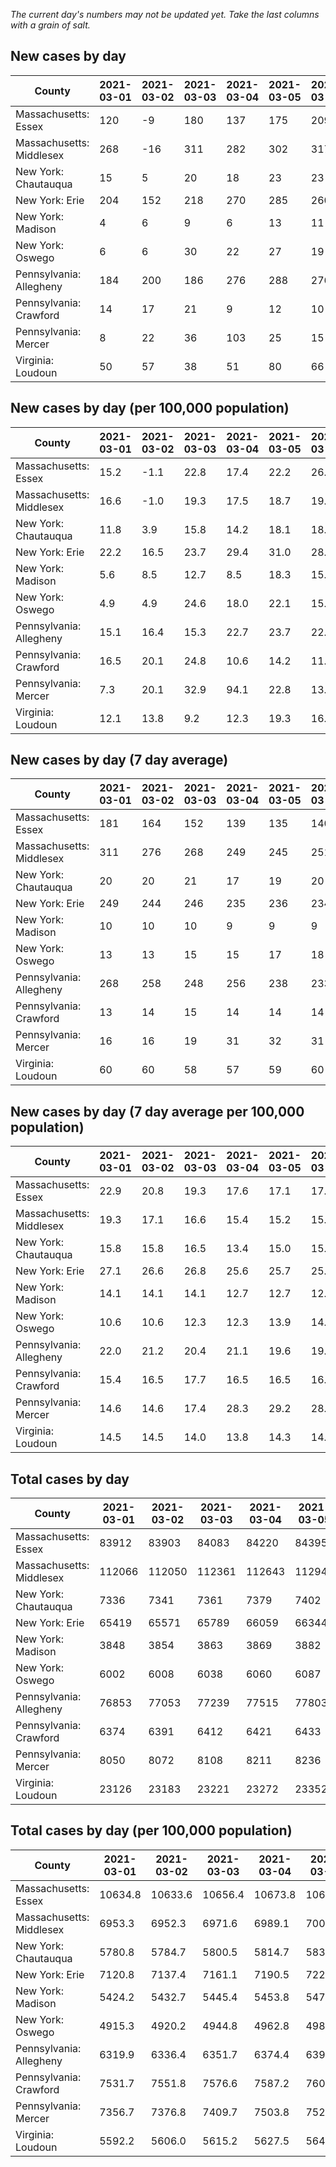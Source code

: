 _The current day's numbers may not be updated yet. Take the last columns with a grain of salt._
## New cases by day

| County | 2021-03-01 | 2021-03-02 | 2021-03-03 | 2021-03-04 | 2021-03-05 | 2021-03-06 | 2021-03-07 |
| --- | --- | --- | --- | --- | --- | --- | --- |
| Massachusetts: Essex | 120 | -9 | 180 | 137 | 175 | 209 |  |
| Massachusetts: Middlesex | 268 | -16 | 311 | 282 | 302 | 317 |  |
| New York: Chautauqua | 15 | 5 | 20 | 18 | 23 | 23 |  |
| New York: Erie | 204 | 152 | 218 | 270 | 285 | 260 |  |
| New York: Madison | 4 | 6 | 9 | 6 | 13 | 11 |  |
| New York: Oswego | 6 | 6 | 30 | 22 | 27 | 19 |  |
| Pennsylvania: Allegheny | 184 | 200 | 186 | 276 | 288 | 276 |  |
| Pennsylvania: Crawford | 14 | 17 | 21 | 9 | 12 | 10 |  |
| Pennsylvania: Mercer | 8 | 22 | 36 | 103 | 25 | 15 |  |
| Virginia: Loudoun | 50 | 57 | 38 | 51 | 80 | 66 |  |

## New cases by day (per 100,000 population)

| County | 2021-03-01 | 2021-03-02 | 2021-03-03 | 2021-03-04 | 2021-03-05 | 2021-03-06 | 2021-03-07 |
| --- | --- | --- | --- | --- | --- | --- | --- |
| Massachusetts: Essex | 15.2 | -1.1 | 22.8 | 17.4 | 22.2 | 26.5 |  |
| Massachusetts: Middlesex | 16.6 | -1.0 | 19.3 | 17.5 | 18.7 | 19.7 |  |
| New York: Chautauqua | 11.8 | 3.9 | 15.8 | 14.2 | 18.1 | 18.1 |  |
| New York: Erie | 22.2 | 16.5 | 23.7 | 29.4 | 31.0 | 28.3 |  |
| New York: Madison | 5.6 | 8.5 | 12.7 | 8.5 | 18.3 | 15.5 |  |
| New York: Oswego | 4.9 | 4.9 | 24.6 | 18.0 | 22.1 | 15.6 |  |
| Pennsylvania: Allegheny | 15.1 | 16.4 | 15.3 | 22.7 | 23.7 | 22.7 |  |
| Pennsylvania: Crawford | 16.5 | 20.1 | 24.8 | 10.6 | 14.2 | 11.8 |  |
| Pennsylvania: Mercer | 7.3 | 20.1 | 32.9 | 94.1 | 22.8 | 13.7 |  |
| Virginia: Loudoun | 12.1 | 13.8 | 9.2 | 12.3 | 19.3 | 16.0 |  |

## New cases by day (7 day average)

| County | 2021-03-01 | 2021-03-02 | 2021-03-03 | 2021-03-04 | 2021-03-05 | 2021-03-06 | 2021-03-07 |
| --- | --- | --- | --- | --- | --- | --- | --- |
| Massachusetts: Essex | 181 | 164 | 152 | 139 | 135 | 140 |  |
| Massachusetts: Middlesex | 311 | 276 | 268 | 249 | 245 | 251 |  |
| New York: Chautauqua | 20 | 20 | 21 | 17 | 19 | 20 |  |
| New York: Erie | 249 | 244 | 246 | 235 | 236 | 234 |  |
| New York: Madison | 10 | 10 | 10 | 9 | 9 | 9 |  |
| New York: Oswego | 13 | 13 | 15 | 15 | 17 | 18 |  |
| Pennsylvania: Allegheny | 268 | 258 | 248 | 256 | 238 | 233 |  |
| Pennsylvania: Crawford | 13 | 14 | 15 | 14 | 14 | 14 |  |
| Pennsylvania: Mercer | 16 | 16 | 19 | 31 | 32 | 31 |  |
| Virginia: Loudoun | 60 | 60 | 58 | 57 | 59 | 60 |  |

## New cases by day (7 day average per 100,000 population)

| County | 2021-03-01 | 2021-03-02 | 2021-03-03 | 2021-03-04 | 2021-03-05 | 2021-03-06 | 2021-03-07 |
| --- | --- | --- | --- | --- | --- | --- | --- |
| Massachusetts: Essex | 22.9 | 20.8 | 19.3 | 17.6 | 17.1 | 17.7 |  |
| Massachusetts: Middlesex | 19.3 | 17.1 | 16.6 | 15.4 | 15.2 | 15.6 |  |
| New York: Chautauqua | 15.8 | 15.8 | 16.5 | 13.4 | 15.0 | 15.8 |  |
| New York: Erie | 27.1 | 26.6 | 26.8 | 25.6 | 25.7 | 25.5 |  |
| New York: Madison | 14.1 | 14.1 | 14.1 | 12.7 | 12.7 | 12.7 |  |
| New York: Oswego | 10.6 | 10.6 | 12.3 | 12.3 | 13.9 | 14.7 |  |
| Pennsylvania: Allegheny | 22.0 | 21.2 | 20.4 | 21.1 | 19.6 | 19.2 |  |
| Pennsylvania: Crawford | 15.4 | 16.5 | 17.7 | 16.5 | 16.5 | 16.5 |  |
| Pennsylvania: Mercer | 14.6 | 14.6 | 17.4 | 28.3 | 29.2 | 28.3 |  |
| Virginia: Loudoun | 14.5 | 14.5 | 14.0 | 13.8 | 14.3 | 14.5 |  |

## Total cases by day

| County | 2021-03-01 | 2021-03-02 | 2021-03-03 | 2021-03-04 | 2021-03-05 | 2021-03-06 | 2021-03-07 |
| --- | --- | --- | --- | --- | --- | --- | --- |
| Massachusetts: Essex | 83912 | 83903 | 84083 | 84220 | 84395 | 84604 |  |
| Massachusetts: Middlesex | 112066 | 112050 | 112361 | 112643 | 112945 | 113262 |  |
| New York: Chautauqua | 7336 | 7341 | 7361 | 7379 | 7402 | 7425 |  |
| New York: Erie | 65419 | 65571 | 65789 | 66059 | 66344 | 66604 |  |
| New York: Madison | 3848 | 3854 | 3863 | 3869 | 3882 | 3893 |  |
| New York: Oswego | 6002 | 6008 | 6038 | 6060 | 6087 | 6106 |  |
| Pennsylvania: Allegheny | 76853 | 77053 | 77239 | 77515 | 77803 | 78079 |  |
| Pennsylvania: Crawford | 6374 | 6391 | 6412 | 6421 | 6433 | 6443 |  |
| Pennsylvania: Mercer | 8050 | 8072 | 8108 | 8211 | 8236 | 8251 |  |
| Virginia: Loudoun | 23126 | 23183 | 23221 | 23272 | 23352 | 23418 |  |

## Total cases by day (per 100,000 population)

| County | 2021-03-01 | 2021-03-02 | 2021-03-03 | 2021-03-04 | 2021-03-05 | 2021-03-06 | 2021-03-07 |
| --- | --- | --- | --- | --- | --- | --- | --- |
| Massachusetts: Essex | 10634.8 | 10633.6 | 10656.4 | 10673.8 | 10696.0 | 10722.5 |  |
| Massachusetts: Middlesex | 6953.3 | 6952.3 | 6971.6 | 6989.1 | 7007.8 | 7027.5 |  |
| New York: Chautauqua | 5780.8 | 5784.7 | 5800.5 | 5814.7 | 5832.8 | 5850.9 |  |
| New York: Erie | 7120.8 | 7137.4 | 7161.1 | 7190.5 | 7221.5 | 7249.8 |  |
| New York: Madison | 5424.2 | 5432.7 | 5445.4 | 5453.8 | 5472.2 | 5487.7 |  |
| New York: Oswego | 4915.3 | 4920.2 | 4944.8 | 4962.8 | 4984.9 | 5000.5 |  |
| Pennsylvania: Allegheny | 6319.9 | 6336.4 | 6351.7 | 6374.4 | 6398.0 | 6420.7 |  |
| Pennsylvania: Crawford | 7531.7 | 7551.8 | 7576.6 | 7587.2 | 7601.4 | 7613.2 |  |
| Pennsylvania: Mercer | 7356.7 | 7376.8 | 7409.7 | 7503.8 | 7526.7 | 7540.4 |  |
| Virginia: Loudoun | 5592.2 | 5606.0 | 5615.2 | 5627.5 | 5646.9 | 5662.8 |  |

